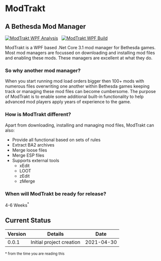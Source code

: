 # ModTrakt

## A Bethesda Mod Manager

[![ModTrakt WPF Analysis](https://github.com/BinaryMisfit/modtrakt/actions/workflows/modtrakt-wpf-analysis.yml/badge.svg)](https://github.com/BinaryMisfit/modtrakt/actions/workflows/modtrakt-wpf-analysis.yml) &nbsp; 
[![ModTrakt WPF Build](https://github.com/BinaryMisfit/modtrakt/actions/workflows/modtrakt-wpf-build.yml/badge.svg)](https://github.com/BinaryMisfit/modtrakt/actions/workflows/modtrakt-wpf-build.yml)

ModTrakt is a WPF based .Net Core 3.1 mod manager for Bethesda games. Most mod managers are focussed on downloading and
installing mod files and enabling these mods. These managers are excellent at what they do.

### So why another mod manager?

When you start running mod load orders bigger then 100+ mods with numerous files overwriting one another within Bethesda
games keeping track or managing these mod files can become cumbersome. The purpose of ModTrakt is to enable some
additional built-in functionality to help advanced mod players apply years of experience to the game.

### How is ModTrakt different?

Apart from downloading, installing and managing mod files, ModTrakt can also:
* Provide all functional based on sets of rules
* Extract BA2 archives
* Merge loose files
* Merge ESP files
* Supports external tools
    * xEdit
    * LOOT
    * zEdit
    * zMerge
  
### When will ModTrakt be ready for release?
4-6 Weeks<sup>*</sup>

## Current Status

| Version | Details | Date |
| --- | --- | --- |
| 0.0.1 | Initial project creation | 2021-04-30 |

<sub>* from the time you are reading this</sub>